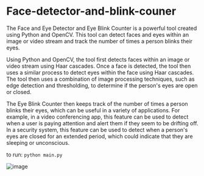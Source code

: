 # Face-detector-and-blink-couner

The Face and Eye Detector and Eye Blink Counter is a powerful tool created using Python and OpenCV. This tool can detect faces and eyes within an image or video stream and track the number of times a person blinks their eyes.

Using Python and OpenCV, the tool first detects faces within an image or video stream using Haar cascades. Once a face is detected, the tool then uses a similar process to detect eyes within the face using Haar cascades. The tool then uses a combination of image processing techniques, such as edge detection and thresholding, to determine if the person's eyes are open or closed.

The Eye Blink Counter then keeps track of the number of times a person blinks their eyes, which can be useful in a variety of applications. For example, in a video conferencing app, this feature can be used to detect when a user is paying attention and alert them if they seem to be drifting off. In a security system, this feature can be used to detect when a person's eyes are closed for an extended period, which could indicate that they are sleeping or unconscious.

to run:
`python main.py`

![image](https://user-images.githubusercontent.com/36006908/215068903-fc9f11fd-9bc8-4a4e-985f-a0fd521f29a7.png)
